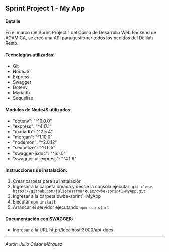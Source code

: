 
## Sprint Project 1 - My App

#### Detalle

En el marco del Sprint Project 1 del Curso de Desarrollo Web Backend de ACAMICA, se creó una API para gestionar todos los pedidos del Delilah Restó.

#### Tecnologías utilizadas:

* Git
* NodeJS
* Express
* Swagger
* Dotenv
* Mariadb
* Sequelize

#### Módulos de NodeJS utilizados:

* "dotenv": "^10.0.0"
* "express": "^4.17.1"
* "mariadb": "^2.5.4"
* "morgan": "^1.10.0"
* "nodemon": "^2.0.12"
* "sequelize": "^6.6.5"
* "swagger-jsdoc": "^6.1.0"
* "swagger-ui-express": "^4.1.6"



#### Instrucciones de instalación:

1. Crear carpeta para su instalación
2. Ingresar a la carpeta creada y desde la consola ejecutar:
    `git clone https://github.com/juliocesarmarquez/dwbe-sprint1-MyApp.git`
3. Ingresar a la carpeta dwbe-sprint1-MyApp 
4. Ejecutar `npm install`
5. Arrancar el servidor ejecutando `npm run start`

#### Documentación con SWAGGER:

* Ingresar a la URL http://localhost:3000/api-docs


---
*Autor: Julio César Márquez*